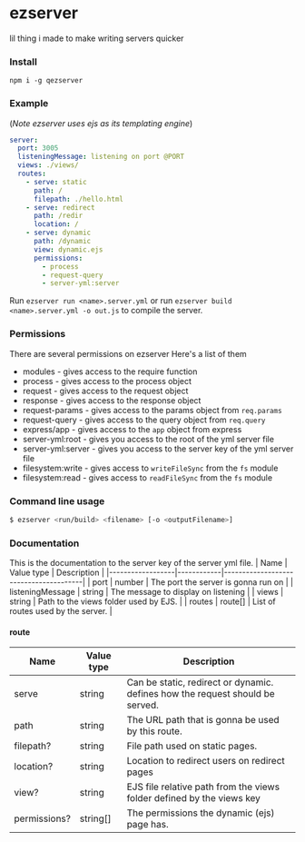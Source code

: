# ezserver
lil thing i made to make writing servers quicker
### Install
`npm i -g qezserver`
### Example
(*Note ezserver uses ejs as its templating engine*)
```yml
server:
  port: 3005
  listeningMessage: listening on port @PORT
  views: ./views/
  routes:
    - serve: static
      path: /
      filepath: ./hello.html
    - serve: redirect
      path: /redir
      location: /
    - serve: dynamic
      path: /dynamic
      view: dynamic.ejs
      permissions:
        - process
        - request-query
        - server-yml:server
```
Run `ezserver run <name>.server.yml` or run `ezserver build <name>.server.yml -o out.js` to compile the server.
### Permissions
There are several permissions on ezserver
Here's a list of them
- modules - gives access to the require function
- process - gives access to the process object
- request - gives access to the request object
- response - gives access to the response object
- request-params - gives access to the params object from `req.params`
- request-query - gives access to the query object from `req.query`
- express/app - gives access to the `app` object from express
- server-yml:root - gives you access to the root of the yml server file
- server-yml:server - gives you access to the server key of the yml server file
- filesystem:write - gives access to `writeFileSync` from the `fs` module
- filesystem:read - gives access to `readFileSync` from the `fs` module
### Command line usage
```bash
$ ezserver <run/build> <filename> [-o <outputFilename>]
```
### Documentation
This is the documentation to the server key of the server yml file.
| Name             | Value type | Description                           |
|------------------|------------|---------------------------------------|
| port             | number     | The port the server is gonna run on   |
| listeningMessage | string     | The message to display on listening   |
| views            | string     | Path to the views folder used by EJS. |
| routes           | route[]    | List of routes used by the server.    |
#### route
| Name       | Value type | Description                                                                   |
|------------|------------|-------------------------------------------------------------------------------|
|   serve    | string     | Can be static, redirect or dynamic. defines how the request should be served. |
|   path     | string     | The URL path that is gonna be used by this route.                             |
|  filepath? | string     | File path used on static pages.                                               |
|  location? | string     | Location to redirect users on redirect pages                                  |
|    view?   | string     | EJS file relative path from the views folder defined by the views key         |
|permissions?| string[]   | The permissions the dynamic (ejs) page has.                                   |

